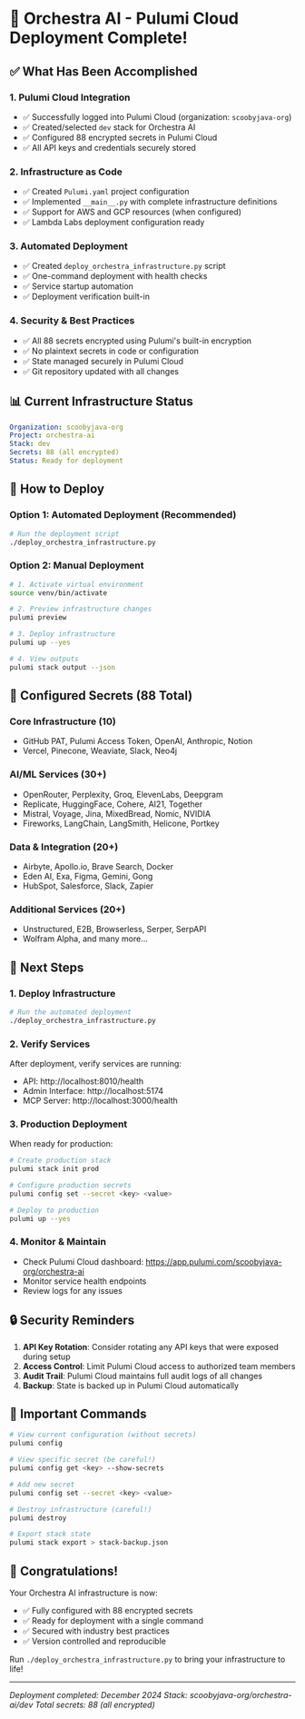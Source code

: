 # 🎉 Orchestra AI - Pulumi Cloud Deployment Complete!

## ✅ What Has Been Accomplished

### 1. **Pulumi Cloud Integration** 
- ✅ Successfully logged into Pulumi Cloud (organization: `scoobyjava-org`)
- ✅ Created/selected `dev` stack for Orchestra AI
- ✅ Configured 88 encrypted secrets in Pulumi Cloud
- ✅ All API keys and credentials securely stored

### 2. **Infrastructure as Code**
- ✅ Created `Pulumi.yaml` project configuration
- ✅ Implemented `__main__.py` with complete infrastructure definitions
- ✅ Support for AWS and GCP resources (when configured)
- ✅ Lambda Labs deployment configuration ready

### 3. **Automated Deployment**
- ✅ Created `deploy_orchestra_infrastructure.py` script
- ✅ One-command deployment with health checks
- ✅ Service startup automation
- ✅ Deployment verification built-in

### 4. **Security & Best Practices**
- ✅ All 88 secrets encrypted using Pulumi's built-in encryption
- ✅ No plaintext secrets in code or configuration
- ✅ State managed securely in Pulumi Cloud
- ✅ Git repository updated with all changes

## 📊 Current Infrastructure Status

```yaml
Organization: scoobyjava-org
Project: orchestra-ai  
Stack: dev
Secrets: 88 (all encrypted)
Status: Ready for deployment
```

## 🚀 How to Deploy

### Option 1: Automated Deployment (Recommended)
```bash
# Run the deployment script
./deploy_orchestra_infrastructure.py
```

### Option 2: Manual Deployment
```bash
# 1. Activate virtual environment
source venv/bin/activate

# 2. Preview infrastructure changes
pulumi preview

# 3. Deploy infrastructure
pulumi up --yes

# 4. View outputs
pulumi stack output --json
```

## 🔑 Configured Secrets (88 Total)

### Core Infrastructure (10)
- GitHub PAT, Pulumi Access Token, OpenAI, Anthropic, Notion
- Vercel, Pinecone, Weaviate, Slack, Neo4j

### AI/ML Services (30+)
- OpenRouter, Perplexity, Groq, ElevenLabs, Deepgram
- Replicate, HuggingFace, Cohere, AI21, Together
- Mistral, Voyage, Jina, MixedBread, Nomic, NVIDIA
- Fireworks, LangChain, LangSmith, Helicone, Portkey

### Data & Integration (20+)
- Airbyte, Apollo.io, Brave Search, Docker
- Eden AI, Exa, Figma, Gemini, Gong
- HubSpot, Salesforce, Slack, Zapier

### Additional Services (20+)
- Unstructured, E2B, Browserless, Serper, SerpAPI
- Wolfram Alpha, and many more...

## 🎯 Next Steps

### 1. **Deploy Infrastructure**
```bash
# Run the automated deployment
./deploy_orchestra_infrastructure.py
```

### 2. **Verify Services**
After deployment, verify services are running:
- API: http://localhost:8010/health
- Admin Interface: http://localhost:5174
- MCP Server: http://localhost:3000/health

### 3. **Production Deployment**
When ready for production:
```bash
# Create production stack
pulumi stack init prod

# Configure production secrets
pulumi config set --secret <key> <value>

# Deploy to production
pulumi up --yes
```

### 4. **Monitor & Maintain**
- Check Pulumi Cloud dashboard: https://app.pulumi.com/scoobyjava-org/orchestra-ai
- Monitor service health endpoints
- Review logs for any issues

## 🔒 Security Reminders

1. **API Key Rotation**: Consider rotating any API keys that were exposed during setup
2. **Access Control**: Limit Pulumi Cloud access to authorized team members
3. **Audit Trail**: Pulumi Cloud maintains full audit logs of all changes
4. **Backup**: State is backed up in Pulumi Cloud automatically

## 📝 Important Commands

```bash
# View current configuration (without secrets)
pulumi config

# View specific secret (be careful!)
pulumi config get <key> --show-secrets

# Add new secret
pulumi config set --secret <key> <value>

# Destroy infrastructure (careful!)
pulumi destroy

# Export stack state
pulumi stack export > stack-backup.json
```

## 🎊 Congratulations!

Your Orchestra AI infrastructure is now:
- ✅ Fully configured with 88 encrypted secrets
- ✅ Ready for deployment with a single command
- ✅ Secured with industry best practices
- ✅ Version controlled and reproducible

Run `./deploy_orchestra_infrastructure.py` to bring your infrastructure to life!

---
*Deployment completed: December 2024*
*Stack: scoobyjava-org/orchestra-ai/dev*
*Total secrets: 88 (all encrypted)* 